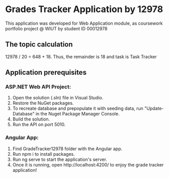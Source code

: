 # Grades Tracker Application by 12978

This application was developed for Web Application module, as coursework portfolio project @ WIUT by student ID 00012978

## The topic calculation
12978 / 20 = 648 + 18. Thus, the remainder is 18 and  task is Task Tracker

## Application prerequisites
### ASP.NET Web API Project:
1. Open the solution (.sln) file in Visual Studio.
2. Restore the NuGet packages.
3. To recreate database and prepopulate it with seeding data, run "Update-Database" in the Nuget Package Manager Console.
4. Build the solution.
5. Run the API on port 5010.
### Angular App:
1. Find GradeTracker12978 folder with the Angular app.
2. Run npm i to install packages.
3. Run ng serve to start the application's server.
4. Once it is running, open http://localhost:4200/ to enjoy the grade tracker application!
